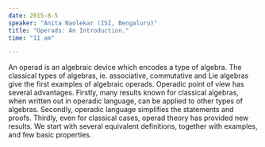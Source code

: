 ```yaml
---
date: 2015-8-5
speaker: "Anita Naolekar (ISI, Bengaluru)"
title: "Operads: An Introduction."
time: "11 am" 

---
```

An operad is an algebraic device which encodes a type of
algebra. The
classical types of algebras, ie. associative, commutative and Lie
algebras give the first examples of algebraic operads. Operadic point
of view has several advantages. Firstly, many results known for
classical algebras, when written out in operadic language, can be
applied to other types of algebras. Secondly, operadic language
simplifies the statements and proofs. Thirdly, even for classical
cases, operad theory has provided new results. We start with several
equivalent definitions, together with examples, and  few basic
properties.
